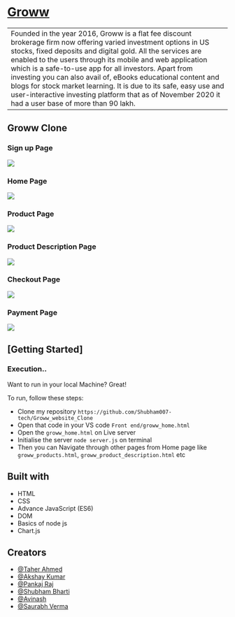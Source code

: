 # [Groww](https://github.com/Shubham007-tech/Groww_website_Clone)

<table>
<tr>
<td>
Founded in the year 2016, Groww is a flat fee discount brokerage firm now offering varied investment options in US stocks, fixed deposits and digital gold.
All the services are enabled to the users through its mobile and web application which is a safe-to-use app for all investors. Apart from investing you can also avail of, eBooks educational content and blogs for stock market learning. It is due to its safe, easy use and user-interactive investing platform that as of November 2020 it had a user base of more than 90 lakh. 

</td>
</tr>
</table>

## Groww Clone

### Sign up Page
![](https://github.com/taherahmed14/Groww-Clone/blob/main/Groww%20Clone%20Screenshots/Groww%20Signup.png)

### Home Page
![](https://github.com/taherahmed14/Groww-Clone/blob/main/Groww%20Clone%20Screenshots/Groww%20Home%20Page.png)

### Product Page
![](https://github.com/taherahmed14/Groww-Clone/blob/main/Groww%20Clone%20Screenshots/Groww%20Product%20Page.png)

### Product Description Page
![](https://github.com/taherahmed14/Groww-Clone/blob/main/Groww%20Clone%20Screenshots/Groww%20Product%20Description.png)

### Checkout Page
![](https://github.com/taherahmed14/Groww-Clone/blob/main/Groww%20Clone%20Screenshots/Groww%20Cart%20Page.png)

### Payment Page
![](https://github.com/taherahmed14/Groww-Clone/blob/main/Groww%20Clone%20Screenshots/Groww%20Payment%20Page.png)



## [Getting Started]

### Execution..
Want to run in your local Machine? Great!

To run, follow these steps:

- Clone my repository `https://github.com/Shubham007-tech/Groww_website_Clone`
- Open that code in your VS code `Front end/groww_home.html`
- Open the `groww_home.html` on Live server
- Initialise the server `node server.js` on terminal
- Then you can Navigate through other pages from Home page like `groww_products.html`, `groww_product_description.html` etc


## Built with 

- HTML
- CSS
- Advance JavaScript (ES6)
- DOM
- Basics of node js
- Chart.js

## Creators

- [@Taher Ahmed](https://github.com/taherahmed14)
- [@Akshay Kumar](https://github.com/AkshaykumarG26)
- [@Pankaj Raj](https://github.com/Ipankaj07)
- [@Shubham Bharti](https://github.com/Shubham007-tech)
- [@Avinash](https://github.com/abhi103767)
- [@Saurabh Verma](https://github.com/akasaurabhverma)


